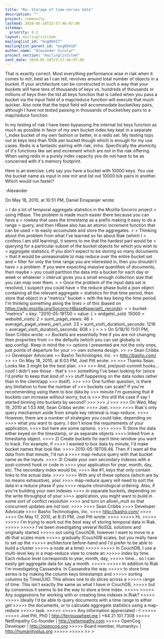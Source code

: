 ```yaml
---
title: "Re: Storage of time-series data"
description: ""
project: community
lastmod: 2010-05-18T23:57:46-07:00
sitemap:
  priority: 0.2
layout: mailinglistitem
mailinglist_id: "msg00417"
mailinglist_parent_id: "msg00416"
author_name: "Alexander Sicular"
project_section: "mailinglistitem"
sent_date: 2010-05-18T23:57:46-07:00
---
```



That is exactly correct. Most everything performance wise in riak when it comes 
to m/r, best as I can tell, revolves around total number of objects in a 
bucket. If your architecture can be constructed in such a way that your buckets 
will have tens of thousands of keys vs. hundreds of thousands or millions of 
keys then the list all keys function that is called when you pass a bucket via 
the input field of a map/reduce function will execute that much quicker. Also 
note that the input field will accommodate bucket/key pairs, although I have 
not tested passing in thousands of bucket/key pairs to a map/reduce function.

In my testing of riak I have been bypassing the internal list keys function as 
much as possible in favor of my own bucket index key kept in a separate \\_index 
bucket of my own fashion or better, in a redis set. My testing tops out at keys 
less than 100k per bucket though which is enough for my use cases. Redis is a 
fantastic pairing with riak, imho. Specifically the atomicity of it's functions 
like set and increment which are not in the riak offering. When using redis in 
a purely index capacity you do not have to be as concerned with it's memory 
footprint.

Here is an exercise: Lets say you have a bucket with 10000 keys. You use the 
bucket name as input in one m/r and list out 10000 b/k pairs in another. Which 
would run faster?

-Alexander

On May 18, 2010, at 10:51 PM, Daniel Einspanjer wrote:

&gt; I do a lot of temporal aggregate statistics in the Mozilla Socorro project 
&gt; using HBase. The problem is made much easier there because you can have a 
&gt; rowkey that uses the timestamp as a prefix making it easy to do a range 
&gt; query, and then HBase also has an atomic increment function that can be used 
&gt; to easily accumulate and store the aggregates.
&gt; 
&gt; Thinking about this problem from what I've learned so far about Riak (which I 
&gt; confess I am still learning), it seems to me that the hardest part would be 
&gt; querying for a particular subset of the bucket objects for which you wish to 
&gt; aggregate statistics. If you don't expect to be storing so many documents 
&gt; that it would be unreasonable to map reduce over the entire bucket set and 
&gt; filter for only the time range you are interested in, then you shouldn't have 
&gt; a problem. If you were expecting massive quantities of documents, then maybe 
&gt; you could partition the data into a bucket for each day or week or whatever 
&gt; interval gives you a small enough collection size that you can map over them.
&gt; 
&gt; Once the problem of the input data set is resolved, I suspect you could have 
&gt; the reduce phase build a json object containing all the relevant aggregate 
&gt; statistics for that time period, then store that object in a "metrics" bucket 
&gt; with the key being the time period. I'm thinking something along the lines 
&gt; of this (based on https://wiki.mozilla.org/Socorro:HBase#special\\_records):
&gt; 
&gt; bucket: "metrics"
&gt; key: "2010-05-19T00
&gt; value: {
&gt; widgets\\_sold: 15000
&gt; website\\_visits: 2
&gt; sum\\_page\\_views: 46
&gt; average\\_page\\_views\\_per\\_visit: 23
&gt; sum\\_visit\\_duration\\_seconds: 1216
&gt; average\\_visit\\_duration\\_seconds: 608
&gt; }
&gt; 
&gt; 
&gt; On 5/18/10 11:01 PM, Sean Cribbs wrote:
&gt;&gt; Buckets are essentially free if you are not changing their properties from 
&gt;&gt; the defaults (which you can set globally in app.config). Keep in mind the 
&gt;&gt; options I presented are not the only ones, just points of departure for your 
&gt;&gt; own schema design.
&gt;&gt; 
&gt;&gt; Sean Cribbs
&gt;&gt; Developer Advocate
&gt;&gt; Basho Technologies, Inc.
&gt;&gt; http://basho.com/
&gt;&gt; 
&gt;&gt; On May 18, 2010, at 8:03 PM, Joel Pitt wrote:
&gt;&gt; 
&gt;&gt;&gt; Thanks Sean. Looks like 3 might be the best plan.
&gt;&gt;&gt; 
&gt;&gt;&gt; And, pre/post-commit hooks... cool! I didn't see those - that's
&gt;&gt;&gt; something I've been looking for (since I'd prefer to keep that kind of
&gt;&gt;&gt; stuff happening on the data nodes rather than in the client/app
&gt;&gt;&gt; itself).
&gt;&gt;&gt; 
&gt;&gt;&gt; One further question, is there any limitation to how the number of
&gt;&gt;&gt; buckets can scale? If you're recommending using them to box data by
&gt;&gt;&gt; minute I'm guessing that # buckets can increase without worry, but is
&gt;&gt;&gt; this still the case if say I started binning into buckets by second?
&gt;&gt;&gt; 
&gt;&gt;&gt; J
&gt;&gt;&gt; 
&gt;&gt;&gt; On Wed, May 19, 2010 at 1:53 AM, Sean Cribbs wrote:
&gt;&gt;&gt;&gt; Joel,
&gt;&gt;&gt;&gt; 
&gt;&gt;&gt;&gt; Riak's only query mechanism aside from simple key retrieval is map-reduce. 
&gt;&gt;&gt;&gt; However, there are a number of strategies you could take, depending on 
&gt;&gt;&gt;&gt; what you want to query. I don't know the requirements of your application, 
&gt;&gt;&gt;&gt; but here are some options:
&gt;&gt;&gt;&gt; 
&gt;&gt;&gt;&gt; 1) Store the data either keyed on the timestamp, or as separate objects 
&gt;&gt;&gt;&gt; linked from a timestamp object.
&gt;&gt;&gt;&gt; 2) Create buckets for each time-window you want to track. For example, if 
&gt;&gt;&gt;&gt; I wanted to box data by minute, I'd make bucket names that look like: 
&gt;&gt;&gt;&gt; 2010-05-18T09.46. Then if I want all the data from that minute, I'd run a 
&gt;&gt;&gt;&gt; map-reduce query with that bucket name as the inputs.
&gt;&gt;&gt;&gt; 3) Create your own secondary indexes with a post-commit hook or code in 
&gt;&gt;&gt;&gt; your application for year, month, day, etc. The secondary index would be, 
&gt;&gt;&gt;&gt; like #1, keys that only contain links to the actual data.
&gt;&gt;&gt;&gt; 
&gt;&gt;&gt;&gt; With any of these options (which are by no means exhaustive), your 
&gt;&gt;&gt;&gt; map-reduce query will need to sort the data in a reduce phase if you 
&gt;&gt;&gt;&gt; require chronological ordering. Also, if you're building your own indexes 
&gt;&gt;&gt;&gt; in separate buckets, depending on the write throughput of your 
&gt;&gt;&gt;&gt; application, you might want to build in some sort of conflict resolution 
&gt;&gt;&gt;&gt; and turn on allow\\_mult so that concurrent updates are not lost.
&gt;&gt;&gt;&gt; 
&gt;&gt;&gt;&gt; Sean Cribbs
&gt;&gt;&gt;&gt; Developer Advocate
&gt;&gt;&gt;&gt; Basho Technologies, Inc.
&gt;&gt;&gt;&gt; http://basho.com/
&gt;&gt;&gt;&gt; 
&gt;&gt;&gt;&gt; On May 17, 2010, at 8:31 PM, Joel Pitt wrote:
&gt;&gt;&gt;&gt; 
&gt;&gt;&gt;&gt;&gt; Hi,
&gt;&gt;&gt;&gt;&gt; 
&gt;&gt;&gt;&gt;&gt; I'm trying to work out the best way of storing temporal data in Riak.
&gt;&gt;&gt;&gt;&gt; 
&gt;&gt;&gt;&gt;&gt; I've been investigating several NoSQL solutions and originally started
&gt;&gt;&gt;&gt;&gt; out using CouchDB, however I want to move to a db that scales more
&gt;&gt;&gt;&gt;&gt; gradually (CouchDB scales, but you really have to set up the
&gt;&gt;&gt;&gt;&gt; architecture before-hand and I'd prefer to be able to build a cluster
&gt;&gt;&gt;&gt;&gt; a node at a time)
&gt;&gt;&gt;&gt;&gt; 
&gt;&gt;&gt;&gt;&gt; In CouchDB, I use a multi-level key in a map-reduce view to create an
&gt;&gt;&gt;&gt;&gt; index by time. Each reduce level corresponds to year, month, day,
&gt;&gt;&gt;&gt;&gt; time... so I can easily get aggregate data for say a month.
&gt;&gt;&gt;&gt;&gt; 
&gt;&gt;&gt;&gt;&gt; In addition to Riak I'm investigating Cassandra. In Cassandra the way
&gt;&gt;&gt;&gt;&gt; to store time series is by making the column keys timestamps and
&gt;&gt;&gt;&gt;&gt; sorting columns by TimeUUID. This allows one to do slices across a
&gt;&gt;&gt;&gt;&gt; range of time. This isn't exactly the same as what I have in CouchDB,
&gt;&gt;&gt;&gt;&gt; but by consensus it seems to be the way to store a time index.
&gt;&gt;&gt;&gt;&gt; 
&gt;&gt;&gt;&gt;&gt; Any suggestions for working with or creating time indexes in Riak?
&gt;&gt;&gt;&gt;&gt; 
&gt;&gt;&gt;&gt;&gt; Ideally I'd be able to query documents with a time range to either get
&gt;&gt;&gt;&gt;&gt; the documents, or to calculate aggregate statistics using a map-reduce
&gt;&gt;&gt;&gt;&gt; task.
&gt;&gt;&gt;&gt;&gt; 
&gt;&gt;&gt;&gt;&gt; Any information appreciated :-)
&gt;&gt;&gt;&gt;&gt; 
&gt;&gt;&gt;&gt;&gt; Joel Pitt, PhD | http://ferrouswheel.me | +64 21 101 7308
&gt;&gt;&gt;&gt;&gt; NetEmpathy Co-founder | http://netempathy.com
&gt;&gt;&gt;&gt;&gt; OpenCog Developer | http://opencog.org
&gt;&gt;&gt;&gt;&gt; Board member, Humanity+ | http://humanityplus.org
&gt;&gt;&gt;&gt;&gt; 
&gt;&gt;&gt;&gt;&gt; 
&gt;&gt; 
&gt; 
